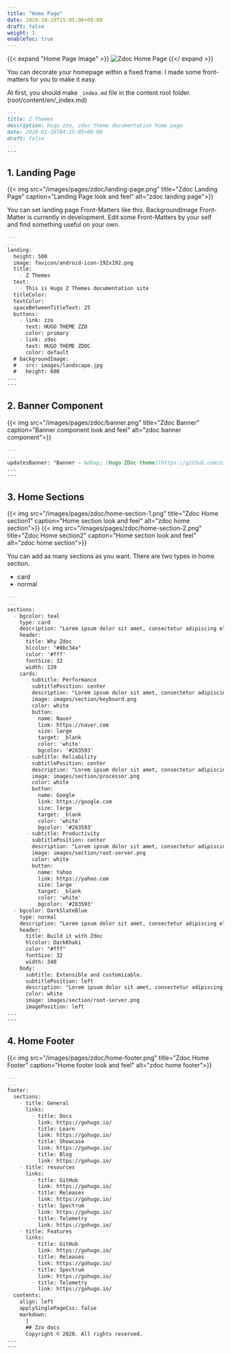 ```yaml
---
title: "Home Page"
date: 2020-10-20T15:05:06+09:00
draft: false
weight: 1
enableToc: true
---
```


{{< expand "Home Page Image" >}}
  ![Zdoc Home Page](/images/pages/zdoc/home-page.png)
{{</ expand >}}

You can decorate your homepage within a fixed frame. I made some front-matters for you to make it easy. 

At first, you should make `_index.md` file in the content root folder. (root/content/en/_index.md)

```root/content/en/_index.md
---
title: Z Themes
description: Hugo zzo, zdoc theme documentation home page
date: 2020-01-26T04:15:05+09:00
draft: false
...
---
```

## 1. Landing Page

{{< img src="/images/pages/zdoc/landing-page.png" title="Zdoc Landing Page" caption="Landing Page look and feel" alt="zdoc landing page">}}

You can set landing page Front-Matters like this. BackgroundImage Front-Matter is currently in development. Edit some Front-Matters by your self and find something useful on your own.

```root/content/en/_index.md
---
...
landing:
  height: 500
  image: favicon/android-icon-192x192.png
  title:
    - Z Themes
  text:
    - This is Hugo Z Themes documentation site
  titleColor:
  textColor:
  spaceBetweenTitleText: 25
  buttons:
    - link: zzo
      text: HUGO THEME ZZO
      color: primary
    - link: zdoc
      text: HUGO THEME ZDOC
      color: default
  # backgroundImage: 
  #   src: images/landscape.jpg
  #   height: 600
...
---
```

## 2. Banner Component

{{< img src="/images/pages/zdoc/banner.png" title="Zdoc Banner" caption="Banner component look and feel" alt="zdoc banner component">}}

```root/content/en/_index.md
---
...
updatesBanner: "Banner - &nbsp; [Hugo ZDoc theme](https://github.com/zzossig/hugo-theme-zdoc) &nbsp; just arrived"
...
---
```

## 3. Home Sections

{{< img src="/images/pages/zdoc/home-section-1.png" title="Zdoc Home section1" caption="Home section look and feel" alt="zdoc home section">}}
{{< img src="/images/pages/zdoc/home-section-2.png" title="Zdoc Home section2" caption="Home section look and feel" alt="zdoc home section">}}

You can add as many sections as you want. There are two types in home section.

- card
- normal

```root/content/en/_index.md
---
...
sections:
  - bgcolor: teal
    type: card
    description: "Lorem ipsum dolor sit amet, consectetur adipiscing elit. Fusce id eleifend erat. Integer eget mattis augue. Suspendisse semper laoreet tortor sed convallis. Nulla ac euismod lorem"
    header: 
      title: Why Zdoc
      hlcolor: "#8bc34a"
      color: '#fff'
      fontSize: 32
      width: 220
    cards:
      - subtitle: Performance
        subtitlePosition: center
        description: "Lorem ipsum dolor sit amet, consectetur adipiscing elit. Fusce id eleifend erat. Integer eget mattis augue."
        image: images/section/keyboard.png
        color: white
        button: 
          name: Naver
          link: https://naver.com
          size: large
          target: _blank
          color: 'white'
          bgcolor: '#283593'
      - subtitle: Reliability
        subtitlePosition: center
        description: "Lorem ipsum dolor sit amet, consectetur adipiscing elit. Fusce id eleifend erat. Integer eget mattis augue. Suspendisse semper laoreet tortor sed convallis. Nulla ac euismod lorem"
        image: images/section/processor.png
        color: white
        button: 
          name: Google
          link: https://google.com
          size: large
          target: _blank
          color: 'white'
          bgcolor: '#283593'
      - subtitle: Productivity
        subtitlePosition: center
        description: "Lorem ipsum dolor sit amet, consectetur adipiscing elit. Fusce id eleifend erat. Integer eget mattis augue. Suspendisse semper laoreet tortor sed convallis. Nulla ac euismod lorem"
        image: images/section/root-server.png
        color: white
        button: 
          name: Yahoo
          link: https://yahoo.com
          size: large
          target: _blank
          color: 'white'
          bgcolor: '#283593'
  - bgcolor: DarkSlateBlue
    type: normal
    description: "Lorem ipsum dolor sit amet, consectetur adipiscing elit. Fusce id eleifend erat. Integer eget mattis augue. Suspendisse semper laoreet tortor sed convallis. Nulla ac euismod lorem"
    header:
      title: Build it with Zdoc
      hlcolor: DarkKhaki
      color: "#fff"
      fontSize: 32
      width: 340
    body:
      subtitle: Extensible and customizable.
      subtitlePosition: left
      description: "Lorem ipsum dolor sit amet, consectetur adipiscing elit. Fusce id eleifend erat. Integer eget mattis augue. Suspendisse semper laoreet tortor sed convallis. Nulla ac euismod lorem"
      color: white
      image: images/section/root-server.png
      imagePosition: left
...
---
```

## 4. Home Footer

{{< img src="/images/pages/zdoc/home-footer.png" title="Zdoc Home Footer" caption="Home footer look and feel" alt="zdoc home footer">}}

```root/content/en/_index.md
---
...
footer:
  sections:
    - title: General
      links:
        - title: Docs
          link: https://gohugo.io/
        - title: Learn
          link: https://gohugo.io/
        - title: Showcase
          link: https://gohugo.io/
        - title: Blog
          link: https://gohugo.io/
    - title: resources
      links:
        - title: GitHub
          link: https://gohugo.io/
        - title: Releases
          link: https://gohugo.io/
        - title: Spectrum
          link: https://gohugo.io/
        - title: Telemetry
          link: https://gohugo.io/
    - title: Features
      links:
        - title: GitHub
          link: https://gohugo.io/
        - title: Releases
          link: https://gohugo.io/
        - title: Spectrum
          link: https://gohugo.io/
        - title: Telemetry
          link: https://gohugo.io/
  contents: 
    align: left
    applySinglePageCss: false
    markdown:
      |
      ## Zzo docs
      Copyright © 2020. All rights reserved.
...
---
```